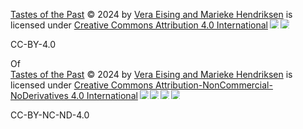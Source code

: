 <a href="https://creativecommons.org">Tastes of the Past</a> © 2024 by <a href="https://creativecommons.org">Vera Eising and Marieke Hendriksen</a> is licensed under <a href="https://creativecommons.org/licenses/by/4.0/">Creative Commons Attribution 4.0 International</a><img                                                                                                                  src="https://mirrors.creativecommons.org/presskit/icons/cc.svg" style="max-width: 1em;max-height:1em;margin-left: .2em;"><img src="https://mirrors.creativecommons.org/presskit/icons/by.svg" style="max-width: 1em;max-height:1em;margin-left: .2em;">

CC-BY-4.0

Of  
<a href="https://creativecommons.org">Tastes of the Past</a> © 2024 by <a href="https://creativecommons.org">Vera Eising and Marieke Hendriksen</a> is licensed under <a href="https://creativecommons.org/licenses/by-nc-nd/4.0/">Creative Commons Attribution-NonCommercial-NoDerivatives 4.0 International</a><img src="https://mirrors.creativecommons.org/presskit/icons/cc.svg" style="max-width: 1em;max-height:1em;margin-left: .2em;"><img src="https://mirrors.creativecommons.org/presskit/icons/by.svg" style="max-width: 1em;max-height:1em;margin-left: .2em;"><img src="https://mirrors.creativecommons.org/presskit/icons/nc.svg" style="max-width: 1em;max-height:1em;margin-left: .2em;"><img src="https://mirrors.creativecommons.org/presskit/icons/nd.svg" style="max-width: 1em;max-height:1em;margin-left: .2em;">

CC-BY-NC-ND-4.0
